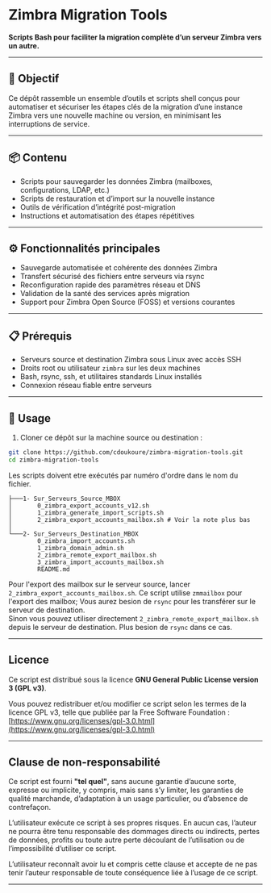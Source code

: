 # Zimbra Migration Tools

**Scripts Bash pour faciliter la migration complète d’un serveur Zimbra vers un autre.**

---

## 🚀 Objectif

Ce dépôt rassemble un ensemble d’outils et scripts shell conçus pour automatiser et sécuriser les étapes clés de la migration d’une instance Zimbra vers une nouvelle machine ou version, en minimisant les interruptions de service.

---

## 📦 Contenu

- Scripts pour sauvegarder les données Zimbra (mailboxes, configurations, LDAP, etc.)
- Scripts de restauration et d’import sur la nouvelle instance
- Outils de vérification d’intégrité post-migration
- Instructions et automatisation des étapes répétitives

---

## ⚙️ Fonctionnalités principales

- Sauvegarde automatisée et cohérente des données Zimbra
- Transfert sécurisé des fichiers entre serveurs via rsync
- Reconfiguration rapide des paramètres réseau et DNS
- Validation de la santé des services après migration
- Support pour Zimbra Open Source (FOSS) et versions courantes

---

## 📋 Prérequis

- Serveurs source et destination Zimbra sous Linux avec accès SSH
- Droits root ou utilisateur `zimbra` sur les deux machines
- Bash, rsync, ssh, et utilitaires standards Linux installés
- Connexion réseau fiable entre serveurs

---

## 📖 Usage

1. Cloner ce dépôt sur la machine source ou destination :

```bash
git clone https://github.com/cdoukoure/zimbra-migration-tools.git
cd zimbra-migration-tools
```
Les scripts doivent etre exécutés par numéro d'ordre dans le nom du fichier.

```
├───1- Sur_Serveurs_Source_MBOX
│       0_zimbra_export_accounts_v12.sh
│       1_zimbra_generate_import_scripts.sh
│       2_zimbra_export_accounts_mailbox.sh # Voir la note plus bas
│
└───2- Sur_Serveurs_Destination_MBOX
        0_zimbra_import_accounts.sh
        1_zimbra_domain_admin.sh
        2_zimbra_remote_export_mailbox.sh 
        3_zimbra_import_accounts_mailbox.sh
        README.md
```

Pour l'export des mailbox sur le serveur source, lancer `2_zimbra_export_accounts_mailbox.sh`. Ce script utilise `zmmailbox` pour l'export des mailbox; Vous aurez besion de `rsync` pour les transférer sur le serveur de destination. <br>
Sinon vous pouvez utiliser directement `2_zimbra_remote_export_mailbox.sh` depuis le serveur de destination. Plus besion de `rsync` dans ce cas.

---

## Licence

Ce script est distribué sous la licence **GNU General Public License version 3 (GPL v3)**.

Vous pouvez redistribuer et/ou modifier ce script selon les termes de la licence GPL v3, telle que publiée par la Free Software Foundation :
[https://www.gnu.org/licenses/gpl-3.0.html](https://www.gnu.org/licenses/gpl-3.0.html)

---

## Clause de non-responsabilité

Ce script est fourni **"tel quel"**, sans aucune garantie d’aucune sorte, expresse ou implicite, y compris, mais sans s’y limiter, les garanties de qualité marchande, d’adaptation à un usage particulier, ou d’absence de contrefaçon.

L’utilisateur exécute ce script à ses propres risques. En aucun cas, l’auteur ne pourra être tenu responsable des dommages directs ou indirects, pertes de données, profits ou toute autre perte découlant de l’utilisation ou de l’impossibilité d’utiliser ce script.

L’utilisateur reconnaît avoir lu et compris cette clause et accepte de ne pas tenir l’auteur responsable de toute conséquence liée à l’usage de ce script.

---

